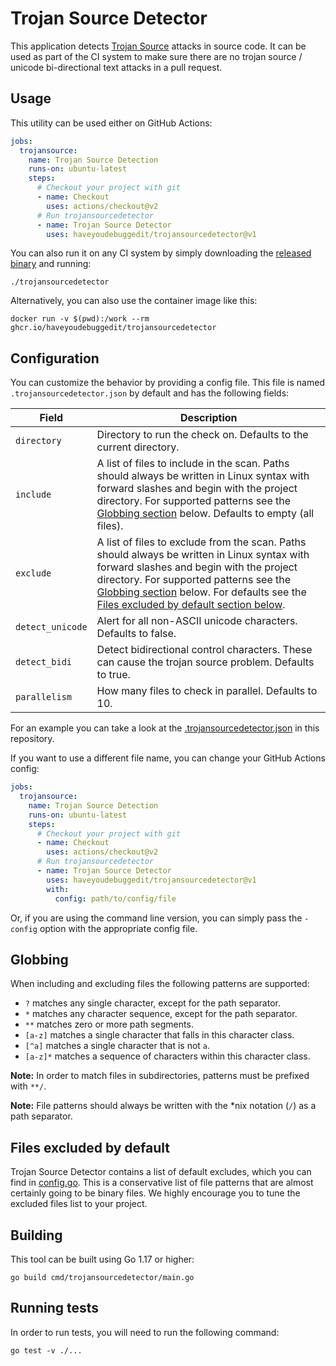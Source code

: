 # Trojan Source Detector

This application detects [Trojan Source](https://trojansource.codes) attacks in source code. It can be used as part of the CI system to make sure there are no trojan source / unicode bi-directional text attacks in a pull request.

## Usage

This utility can be used either on GitHub Actions:

```yaml
jobs:
  trojansource:
    name: Trojan Source Detection
    runs-on: ubuntu-latest
    steps:
      # Checkout your project with git
      - name: Checkout
        uses: actions/checkout@v2
      # Run trojansourcedetector
      - name: Trojan Source Detector
        uses: haveyoudebuggedit/trojansourcedetector@v1
```

You can also run it on any CI system by simply downloading the [released binary](https://github.com/haveyoudebuggedit/trojansourcedetector/releases) and running:

```
./trojansourcedetector
```

Alternatively, you can also use the container image like this:

```
docker run -v $(pwd):/work --rm ghcr.io/haveyoudebuggedit/trojansourcedetector 
```

## Configuration

You can customize the behavior by providing a config file. This file is named `.trojansourcedetector.json` by default and has the following fields:

| Field            | Description                                                                                                                                                                                                                                                                                                         |
|------------------|---------------------------------------------------------------------------------------------------------------------------------------------------------------------------------------------------------------------------------------------------------------------------------------------------------------------|
| `directory`      | Directory to run the check on. Defaults to the current directory.                                                                                                                                                                                                                                                   |
| `include`        | A list of files to include in the scan. Paths should always be written in Linux syntax with forward slashes and begin with the project directory. For supported patterns see the [Globbing section](#globbing) below. Defaults to empty (all files).                                                                |
| `exclude`        | A list of files to exclude from the scan. Paths should always be written in Linux syntax with forward slashes and begin with the project directory. For supported patterns see the [Globbing section](#globbing) below. For defaults see the [Files excluded by default section below](#files-excluded-by-default). |
| `detect_unicode` | Alert for all non-ASCII unicode characters. Defaults to false.                                                                                                                                                                                                                                                      |
| `detect_bidi`    | Detect bidirectional control characters. These can cause the trojan source problem. Defaults to true.                                                                                                                                                                                                               |
| `parallelism`    | How many files to check in parallel. Defaults to 10.                                                                                                                                                                                                                                                                |

For an example you can take a look at the [.trojansourcedetector.json](.trojansourcedetector.json) in this repository.

If you want to use a different file name, you can change your GitHub Actions config:

```yaml
jobs:
  trojansource:
    name: Trojan Source Detection
    runs-on: ubuntu-latest
    steps:
      # Checkout your project with git
      - name: Checkout
        uses: actions/checkout@v2
      # Run trojansourcedetector
      - name: Trojan Source Detector
        uses: haveyoudebuggedit/trojansourcedetector@v1
        with:
          config: path/to/config/file
```

Or, if you are using the command line version, you can simply pass the `-config` option with the appropriate config file.

## Globbing

When including and excluding files the following patterns are supported:

- `?` matches any single character, except for the path separator.
- `*` matches any character sequence, except for the path separator.
- `**` matches zero or more path segments.
- `[a-z]` matches a single character that falls in this character class.
- `[^a]` matches a single character that is not `a`.
- `[a-z]*` matches a sequence of characters within this character class.

**Note:** In order to match files in subdirectories, patterns must be prefixed with `**/`.

**Note:** File patterns should always be written with the *nix notation (`/`) as a path separator.

## Files excluded by default

Trojan Source Detector contains a list of default excludes, which you can find in [config.go](config.go). This is a conservative list of file patterns that are almost certainly going to be binary files. We highly encourage you to tune the excluded files list to your project.

## Building

This tool can be built using Go 1.17 or higher:

```
go build cmd/trojansourcedetector/main.go
```

## Running tests

In order to run tests, you will need to run the following command:

```
go test -v ./...
```